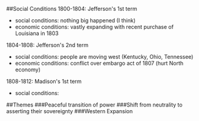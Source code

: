 ##Social Conditions
1800-1804: Jefferson's 1st term
	
- social conditions: nothing big happened (I think)
- economic conditions: vastly expanding with recent purchase of Louisiana in 1803

1804-1808: Jefferson's 2nd term

- social conditions: people are moving west (Kentucky, Ohio, Tennessee)
- economic conditions: conflict over embargo act of 1807 (hurt North economy)

1808-1812: Madison's 1st term

- social conditions: 



##Themes
###Peaceful transition of power
###Shift from neutrality to asserting their sovereignty
###Western Expansion
